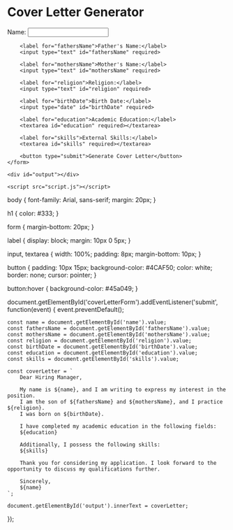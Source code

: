 <!DOCTYPE html>
<html lang="en">
<head>
    <meta charset="UTF-8">
    <meta name="viewport" content="width=device-width, initial-scale=1.0">
    <title>Cover Letter Generator</title>
    <link rel="stylesheet" href="style.css">
</head>
<body>
    <h1>Cover Letter Generator</h1>
    <form id="coverLetterForm">
        <label for="name">Name:</label>
        <input type="text" id="name" required>

        <label for="fathersName">Father's Name:</label>
        <input type="text" id="fathersName" required>

        <label for="mothersName">Mother's Name:</label>
        <input type="text" id="mothersName" required>

        <label for="religion">Religion:</label>
        <input type="text" id="religion" required>

        <label for="birthDate">Birth Date:</label>
        <input type="date" id="birthDate" required>

        <label for="education">Academic Education:</label>
        <textarea id="education" required></textarea>

        <label for="skills">External Skills:</label>
        <textarea id="skills" required></textarea>

        <button type="submit">Generate Cover Letter</button>
    </form>

    <div id="output"></div>

    <script src="script.js"></script>
</body>
</html>

body {
    font-family: Arial, sans-serif;
    margin: 20px;
}

h1 {
    color: #333;
}

form {
    margin-bottom: 20px;
}

label {
    display: block;
    margin: 10px 0 5px;
}

input, textarea {
    width: 100%;
    padding: 8px;
    margin-bottom: 10px;
}

button {
    padding: 10px 15px;
    background-color: #4CAF50;
    color: white;
    border: none;
    cursor: pointer;
}

button:hover {
    background-color: #45a049;
}

document.getElementById('coverLetterForm').addEventListener('submit', function(event) {
    event.preventDefault();

    const name = document.getElementById('name').value;
    const fathersName = document.getElementById('fathersName').value;
    const mothersName = document.getElementById('mothersName').value;
    const religion = document.getElementById('religion').value;
    const birthDate = document.getElementById('birthDate').value;
    const education = document.getElementById('education').value;
    const skills = document.getElementById('skills').value;

    const coverLetter = `
        Dear Hiring Manager,

        My name is ${name}, and I am writing to express my interest in the position. 
        I am the son of ${fathersName} and ${mothersName}, and I practice ${religion}. 
        I was born on ${birthDate}.

        I have completed my academic education in the following fields:
        ${education}

        Additionally, I possess the following skills:
        ${skills}

        Thank you for considering my application. I look forward to the opportunity to discuss my qualifications further.

        Sincerely,
        ${name}
    `;

    document.getElementById('output').innerText = coverLetter;
});

